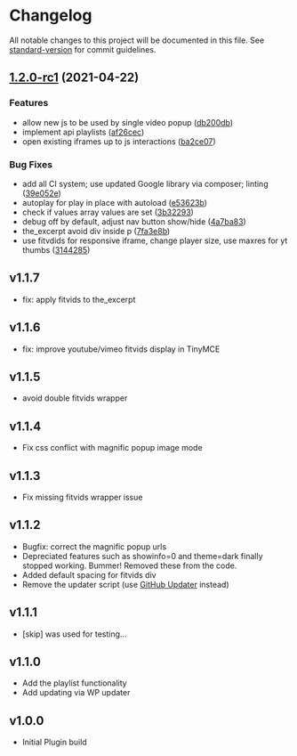 # Changelog

All notable changes to this project will be documented in this file. See [standard-version](https://github.com/conventional-changelog/standard-version) for commit guidelines.

## [1.2.0-rc1](https://github.com/squarecandy/squarecandy-better-youtube/compare/v1.1.7...v1.2.0-rc1) (2021-04-22)


### Features

* allow new js to be used by single video popup ([db200db](https://github.com/squarecandy/squarecandy-better-youtube/commit/db200dba2ab9599b1ff89d18872c1990be840b11))
* implement api playlists ([af26cec](https://github.com/squarecandy/squarecandy-better-youtube/commit/af26cec366a9c8dfbdbab9f0b7e8bebb23ec140e))
* open existing iframes up to js interactions ([ba2ce07](https://github.com/squarecandy/squarecandy-better-youtube/commit/ba2ce074c3cff9f58efa16caf2cc5c9bd5c0c5d4))


### Bug Fixes

* add all CI system; use updated Google library via composer; linting ([39e052e](https://github.com/squarecandy/squarecandy-better-youtube/commit/39e052e407c9b7866b3298585a859398db38d7d7))
* autoplay for play in place with autoload ([e53623b](https://github.com/squarecandy/squarecandy-better-youtube/commit/e53623bf0a20c620fd212a24d7c12063318d0015))
* check if values array values are set ([3b32293](https://github.com/squarecandy/squarecandy-better-youtube/commit/3b32293852eced1b71067d44be160a84530e5a90))
* debug off by default, adjust nav button show/hide ([4a7ba83](https://github.com/squarecandy/squarecandy-better-youtube/commit/4a7ba83c357e413d06f2e6a3a7e17d1840e3fa23))
* the_excerpt avoid div inside p ([7fa3e8b](https://github.com/squarecandy/squarecandy-better-youtube/commit/7fa3e8b1e08916e18fc4f5704d7c91b19a00a288))
* use fitvdids for responsive iframe, change player size, use maxres for yt thumbs ([3144285](https://github.com/squarecandy/squarecandy-better-youtube/commit/31442853558f6b1597145f68d7149278d1faccf3))

## v1.1.7

* fix: apply fitvids to the_excerpt

## v1.1.6

* fix: improve youtube/vimeo fitvids display in TinyMCE

## v1.1.5

* avoid double fitvids wrapper

## v1.1.4

* Fix css conflict with magnific popup image mode

## v1.1.3

* Fix missing fitvids wrapper issue

## v1.1.2

* Bugfix: correct the magnific popup urls
* Depreciated features such as showinfo=0 and theme=dark finally stopped working. Bummer! Removed these from the code.
* Added default spacing for fitvids div
* Remove the updater script (use [GitHub Updater](https://github.com/afragen/github-updater) instead)

## v1.1.1

* [skip] was used for testing...

## v1.1.0

* Add the playlist functionality
* Add updating via WP updater

## v1.0.0

* Initial Plugin build
